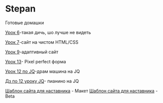 

# Stepan
Готовые домашки

[Урок 6](https://stepahaha.github.io/homework_6/index.html "Mini-shit")-такая дичь, шо лучше не видеть

[Урок 7](https://stepahaha.github.io/homework-7/index.html "HTML/CSS")-сайт на чистом HTML/CSS


[Урок 9](https://stepahaha.github.io/Homework_9/index.html "BS3")-адаптивный сайт

[Урок 13](https://Stepahaha.github.io/homework_13/index.html "Pixel")- Pixel perfect форма



[Урок 12 по JQ](https://Stepahaha.github.io/src/index.html "Drum-machine")-драм машина на JQ

[Дз по 12 уроку JQ](https://Stepahaha.github.io/пианино/src/index.html "piano")- пианино на JQ

[Шаблон сайта для наставника](https://Stepahaha/Stepahaha.github.io/blob/master/For_Teacher/src/index.html "template") - Макет
[Шаблон сайта для наставника](https://Stepahaha.github.io/Nastysha_Candy/src/index.html "Nastysha_Candy") - Beta
